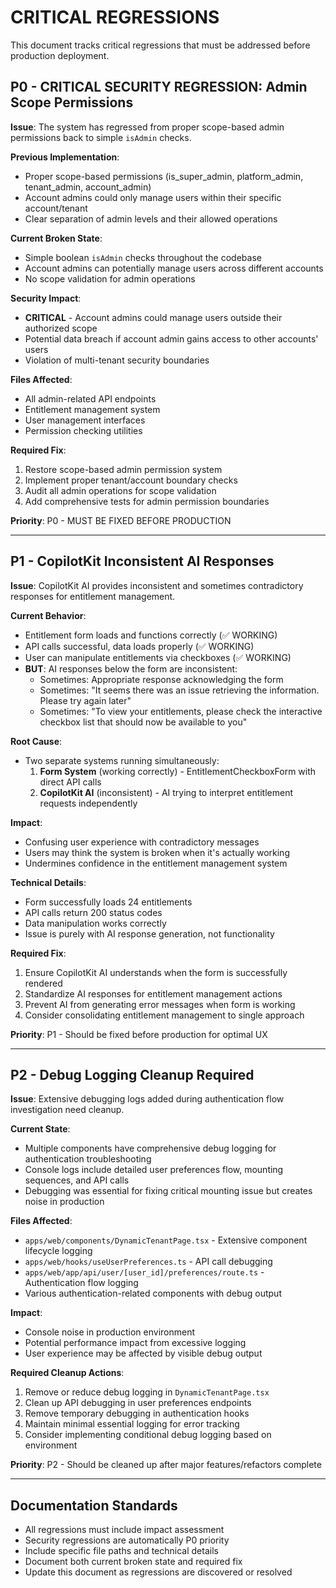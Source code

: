 # CRITICAL REGRESSIONS

This document tracks critical regressions that must be addressed before production deployment.

## P0 - CRITICAL SECURITY REGRESSION: Admin Scope Permissions

**Issue**: The system has regressed from proper scope-based admin permissions back to simple `isAdmin` checks.

**Previous Implementation**:
- Proper scope-based permissions (is_super_admin, platform_admin, tenant_admin, account_admin)
- Account admins could only manage users within their specific account/tenant
- Clear separation of admin levels and their allowed operations

**Current Broken State**:
- Simple boolean `isAdmin` checks throughout the codebase
- Account admins can potentially manage users across different accounts
- No scope validation for admin operations

**Security Impact**:
- **CRITICAL** - Account admins could manage users outside their authorized scope
- Potential data breach if account admin gains access to other accounts' users
- Violation of multi-tenant security boundaries

**Files Affected**:
- All admin-related API endpoints
- Entitlement management system
- User management interfaces
- Permission checking utilities

**Required Fix**:
1. Restore scope-based admin permission system
2. Implement proper tenant/account boundary checks
3. Audit all admin operations for scope validation
4. Add comprehensive tests for admin permission boundaries

**Priority**: P0 - MUST BE FIXED BEFORE PRODUCTION

---

## P1 - CopilotKit Inconsistent AI Responses

**Issue**: CopilotKit AI provides inconsistent and sometimes contradictory responses for entitlement management.

**Current Behavior**:
- Entitlement form loads and functions correctly (✅ WORKING)
- API calls successful, data loads properly (✅ WORKING)
- User can manipulate entitlements via checkboxes (✅ WORKING)
- **BUT**: AI responses below the form are inconsistent:
  - Sometimes: Appropriate response acknowledging the form
  - Sometimes: "It seems there was an issue retrieving the information. Please try again later"
  - Sometimes: "To view your entitlements, please check the interactive checkbox list that should now be available to you"

**Root Cause**:
- Two separate systems running simultaneously:
  1. **Form System** (working correctly) - EntitlementCheckboxForm with direct API calls
  2. **CopilotKit AI** (inconsistent) - AI trying to interpret entitlement requests independently

**Impact**:
- Confusing user experience with contradictory messages
- Users may think the system is broken when it's actually working
- Undermines confidence in the entitlement management system

**Technical Details**:
- Form successfully loads 24 entitlements
- API calls return 200 status codes
- Data manipulation works correctly
- Issue is purely with AI response generation, not functionality

**Required Fix**:
1. Ensure CopilotKit AI understands when the form is successfully rendered
2. Standardize AI responses for entitlement management actions
3. Prevent AI from generating error messages when form is working
4. Consider consolidating entitlement management to single approach

**Priority**: P1 - Should be fixed before production for optimal UX

---

## P2 - Debug Logging Cleanup Required

**Issue**: Extensive debugging logs added during authentication flow investigation need cleanup.

**Current State**:
- Multiple components have comprehensive debug logging for authentication troubleshooting
- Console logs include detailed user preferences flow, mounting sequences, and API calls
- Debugging was essential for fixing critical mounting issue but creates noise in production

**Files Affected**:
- `apps/web/components/DynamicTenantPage.tsx` - Extensive component lifecycle logging
- `apps/web/hooks/useUserPreferences.ts` - API call debugging
- `apps/web/app/api/user/[user_id]/preferences/route.ts` - Authentication flow logging
- Various authentication-related components with debug output

**Impact**:
- Console noise in production environment
- Potential performance impact from excessive logging
- User experience may be affected by visible debug output

**Required Cleanup Actions**:
1. Remove or reduce debug logging in `DynamicTenantPage.tsx`
2. Clean up API debugging in user preferences endpoints
3. Remove temporary debugging in authentication hooks
4. Maintain minimal essential logging for error tracking
5. Consider implementing conditional debug logging based on environment

**Priority**: P2 - Should be cleaned up after major features/refactors complete

---

## Documentation Standards

- All regressions must include impact assessment
- Security regressions are automatically P0 priority
- Include specific file paths and technical details
- Document both current broken state and required fix
- Update this document as regressions are discovered or resolved